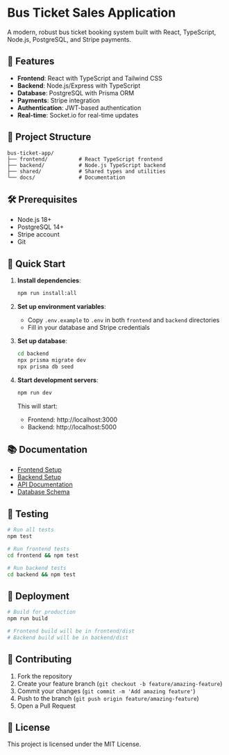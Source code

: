 # Bus Ticket Sales Application

A modern, robust bus ticket booking system built with React, TypeScript, Node.js, PostgreSQL, and Stripe payments.

## 🚀 Features

- **Frontend**: React with TypeScript and Tailwind CSS
- **Backend**: Node.js/Express with TypeScript
- **Database**: PostgreSQL with Prisma ORM
- **Payments**: Stripe integration
- **Authentication**: JWT-based authentication
- **Real-time**: Socket.io for real-time updates

## 📁 Project Structure

```
bus-ticket-app/
├── frontend/          # React TypeScript frontend
├── backend/           # Node.js TypeScript backend
├── shared/            # Shared types and utilities
└── docs/              # Documentation
```

## 🛠️ Prerequisites

- Node.js 18+
- PostgreSQL 14+
- Stripe account
- Git

## 🚀 Quick Start

1. **Install dependencies**:
   ```bash
   npm run install:all
   ```

2. **Set up environment variables**:
   - Copy `.env.example` to `.env` in both `frontend` and `backend` directories
   - Fill in your database and Stripe credentials

3. **Set up database**:
   ```bash
   cd backend
   npx prisma migrate dev
   npx prisma db seed
   ```

4. **Start development servers**:
   ```bash
   npm run dev
   ```

   This will start:
   - Frontend: http://localhost:3000
   - Backend: http://localhost:5000

## 📚 Documentation

- [Frontend Setup](./frontend/README.md)
- [Backend Setup](./backend/README.md)
- [API Documentation](./docs/api.md)
- [Database Schema](./docs/database.md)

## 🧪 Testing

```bash
# Run all tests
npm test

# Run frontend tests
cd frontend && npm test

# Run backend tests
cd backend && npm test
```

## 🚀 Deployment

```bash
# Build for production
npm run build

# Frontend build will be in frontend/dist
# Backend build will be in backend/dist
```

## 🤝 Contributing

1. Fork the repository
2. Create your feature branch (`git checkout -b feature/amazing-feature`)
3. Commit your changes (`git commit -m 'Add amazing feature'`)
4. Push to the branch (`git push origin feature/amazing-feature`)
5. Open a Pull Request

## 📄 License

This project is licensed under the MIT License.
